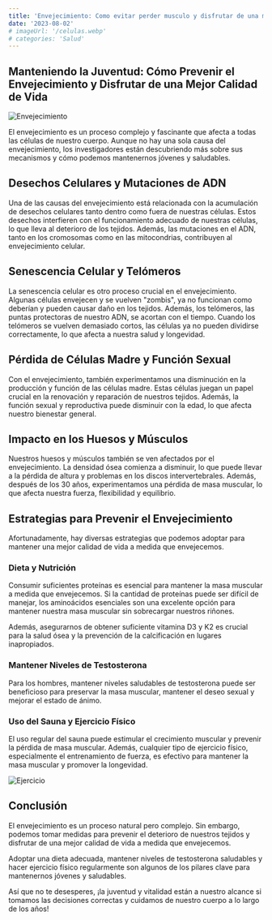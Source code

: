 ```yaml
---
title: 'Envejecimiento: Como evitar perder musculo y disfrutar de una mejor calidad de vida'
date: '2023-08-02'
# imageUrl: '/celulas.webp'
# categories: 'Salud'
---
```


## Manteniendo la Juventud: Cómo Prevenir el Envejecimiento y Disfrutar de una Mejor Calidad de Vida

![Envejecimiento](/celulas.webp)

El envejecimiento es un proceso complejo y fascinante que afecta a todas las células de nuestro cuerpo. Aunque no hay una sola causa del envejecimiento, los investigadores están descubriendo más sobre sus mecanismos y cómo podemos mantenernos jóvenes y saludables.

## Desechos Celulares y Mutaciones de ADN

Una de las causas del envejecimiento está relacionada con la acumulación de desechos celulares tanto dentro como fuera de nuestras células. Estos desechos interfieren con el funcionamiento adecuado de nuestras células, lo que lleva al deterioro de los tejidos. Además, las mutaciones en el ADN, tanto en los cromosomas como en las mitocondrias, contribuyen al envejecimiento celular.

## Senescencia Celular y Telómeros

La senescencia celular es otro proceso crucial en el envejecimiento. Algunas células envejecen y se vuelven "zombis", ya no funcionan como deberían y pueden causar daño en los tejidos. Además, los telómeros, las puntas protectoras de nuestro ADN, se acortan con el tiempo. Cuando los telómeros se vuelven demasiado cortos, las células ya no pueden dividirse correctamente, lo que afecta a nuestra salud y longevidad.

## Pérdida de Células Madre y Función Sexual

Con el envejecimiento, también experimentamos una disminución en la producción y función de las células madre. Estas células juegan un papel crucial en la renovación y reparación de nuestros tejidos. Además, la función sexual y reproductiva puede disminuir con la edad, lo que afecta nuestro bienestar general.

## Impacto en los Huesos y Músculos

Nuestros huesos y músculos también se ven afectados por el envejecimiento. La densidad ósea comienza a disminuir, lo que puede llevar a la pérdida de altura y problemas en los discos intervertebrales. Además, después de los 30 años, experimentamos una pérdida de masa muscular, lo que afecta nuestra fuerza, flexibilidad y equilibrio.

## Estrategias para Prevenir el Envejecimiento

Afortunadamente, hay diversas estrategias que podemos adoptar para mantener una mejor calidad de vida a medida que envejecemos.

### Dieta y Nutrición

Consumir suficientes proteínas es esencial para mantener la masa muscular a medida que envejecemos. Si la cantidad de proteínas puede ser difícil de manejar, los aminoácidos esenciales son una excelente opción para mantener nuestra masa muscular sin sobrecargar nuestros riñones.

Además, asegurarnos de obtener suficiente vitamina D3 y K2 es crucial para la salud ósea y la prevención de la calcificación en lugares inapropiados.

### Mantener Niveles de Testosterona

Para los hombres, mantener niveles saludables de testosterona puede ser beneficioso para preservar la masa muscular, mantener el deseo sexual y mejorar el estado de ánimo.

### Uso del Sauna y Ejercicio Físico

El uso regular del sauna puede estimular el crecimiento muscular y prevenir la pérdida de masa muscular. Además, cualquier tipo de ejercicio físico, especialmente el entrenamiento de fuerza, es efectivo para mantener la masa muscular y promover la longevidad.

![Ejercicio](/images.jpg)

## Conclusión

El envejecimiento es un proceso natural pero complejo. Sin embargo, podemos tomar medidas para prevenir el deterioro de nuestros tejidos y disfrutar de una mejor calidad de vida a medida que envejecemos.

Adoptar una dieta adecuada, mantener niveles de testosterona saludables y hacer ejercicio físico regularmente son algunos de los pilares clave para mantenernos jóvenes y saludables.

Así que no te desesperes, ¡la juventud y vitalidad están a nuestro alcance si tomamos las decisiones correctas y cuidamos de nuestro cuerpo a lo largo de los años!
